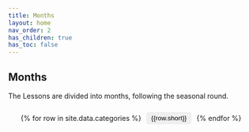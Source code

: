```yaml
---
title: Months
layout: home
nav_order: 2
has_children: true
has_toc: false
---
```


## Months

The Lessons are divided into months, following the seasonal round. 


<div style="display:flex;align-items:center;flex-wrap:wrap;margin-left:25px;margin-right:25px;">
{% for row in site.data.categories %}
<div style="margin:10px;">
<button type="button" name="button" class="btn-green" style="border-radius:5px;border: 0px;padding-top:5px;padding-bottom:5px;padding-left:10px;padding-right:10px;" onclick="window.location.href='{% link {{row.name | prepend: "phrases/" }} %}';">{{row.short}}</button>
</div>
{% endfor %}
</div>

<br/><br/><br/><br/>
